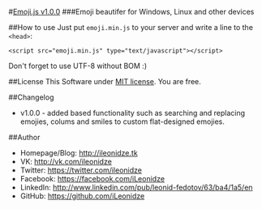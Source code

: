 #[Emoji.js v1.0.0](https://github.com/iLeonidze/emoji.js/)
###Emoji beautifer for Windows, Linux and other devices

##How to use
Just put `emoji.min.js` to your server and write a line to the `<head>`:

`<script src="emoji.min.js" type="text/javascript"></script>`

Don't forget to use UTF-8 without BOM :)

##License
This Software under [MIT license](http://opensource.org/licenses/MIT). You are free.

##Changelog
- v1.0.0 - added based functionality such as searching and replacing emojies, colums and smiles to custom flat-designed emojies.

##Author
- Homepage/Blog: http://ileonidze.tk
- VK: http://vk.com/ileonidze
- Twitter: https://twitter.com/ileonidze
- Facebook: https://facebook.com/iLeonidze
- LinkedIn: http://www.linkedin.com/pub/leonid-fedotov/63/ba4/1a5/en
- GitHub: https://github.com/iLeonidze
